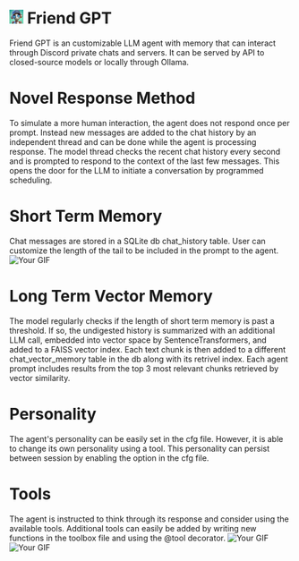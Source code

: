 # <img src="media/friend.jpeg" alt="Your GIF" width="25"> Friend GPT 
Friend GPT is an customizable LLM agent with memory that can interact through Discord private chats and servers. It can be
served by API to closed-source models or locally through Ollama.

# Novel Response Method
To simulate a more human interaction, the agent does not respond once per prompt. Instead new messages are added to the
chat history by an independent thread and can be done while the agent is processing response. The model thread checks the recent
chat history every second and is prompted to respond to the context of the last few messages. This opens the door for the LLM to initiate a conversation by programmed scheduling.

# Short Term Memory
Chat messages are stored in a SQLite db chat_history table. User can customize the length of the tail to be included in the prompt to the agent.
<img src="media/chat_history.jpeg" alt="Your GIF" width="800">

# Long Term Vector Memory
The model regularly checks if the length of short term memory is past a threshold. If so, the undigested history is summarized with
an additional LLM call, embedded into vector space by SentenceTransformers, and added to a FAISS vector index. Each text chunk is then added to a
different chat_vector_memory table in the db along with its retrivel index. Each agent prompt includes results from the top 3 most relevant
chunks retrieved by vector similarity.

# Personality
The agent's personality can be easily set in the cfg file. However, it is able to change its own personality using a tool. This
personality can persist between session by enabling the option in the cfg file.

# Tools
The agent is instructed to think through its response and consider using the available tools. Additional tools can easily
be added by writing new functions in the toolbox file and using the @tool decorator.
<img src="media/no_tool.jpeg" alt="Your GIF" width="800">
<img src="media/use_tool" alt="Your GIF" width="800">
